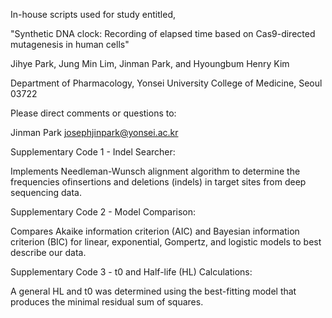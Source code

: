 In-house scripts used for study entitled,

"Synthetic DNA clock: Recording of elapsed time based on Cas9-directed mutagenesis in human cells"

Jihye Park, Jung Min Lim, Jinman Park, and Hyoungbum Henry Kim

Department of Pharmacology, Yonsei University College of Medicine, Seoul 03722

Please direct comments or questions to:

Jinman Park josephjinpark@yonsei.ac.kr


Supplementary Code 1 - Indel Searcher:

Implements Needleman-Wunsch alignment algorithm to determine the frequencies ofinsertions and deletions (indels) in target sites from deep sequencing data.

Supplementary Code 2 - Model Comparison:

Compares Akaike information criterion (AIC) and Bayesian information criterion (BIC) for linear, exponential, Gompertz, and logistic models to best describe our data.

Supplementary Code 3 - t0 and Half-life (HL) Calculations:

A general HL and t0 was determined using the best-fitting model that produces the minimal residual sum of squares.
